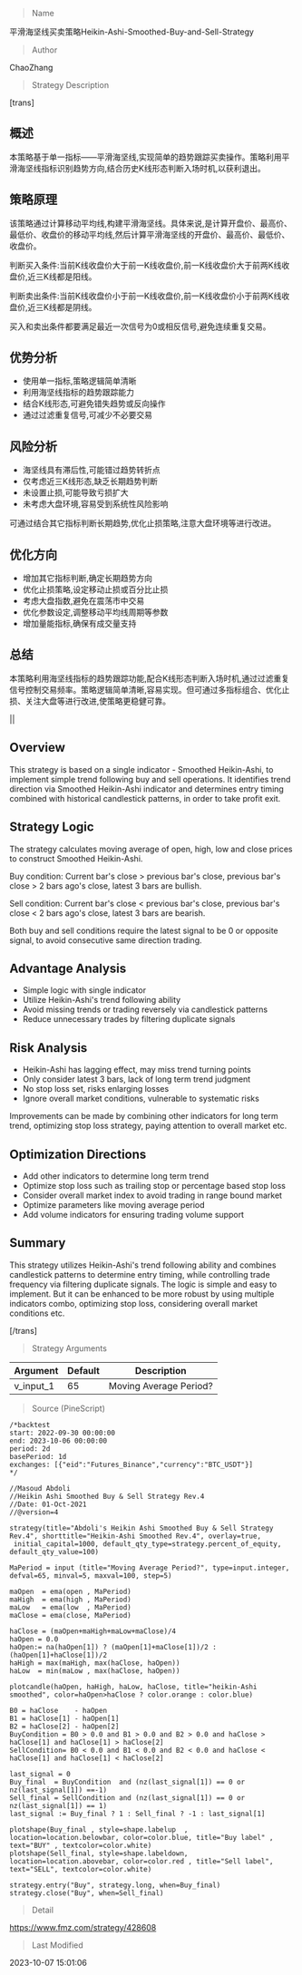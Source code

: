 
> Name

平滑海坚线买卖策略Heikin-Ashi-Smoothed-Buy-and-Sell-Strategy

> Author

ChaoZhang

> Strategy Description

[trans]

## 概述

本策略基于单一指标——平滑海坚线,实现简单的趋势跟踪买卖操作。策略利用平滑海坚线指标识别趋势方向,结合历史K线形态判断入场时机,以获利退出。

## 策略原理

该策略通过计算移动平均线,构建平滑海坚线。具体来说,是计算开盘价、最高价、最低价、收盘价的移动平均线,然后计算平滑海坚线的开盘价、最高价、最低价、收盘价。

判断买入条件:当前K线收盘价大于前一K线收盘价,前一K线收盘价大于前两K线收盘价,近三K线都是阳线。

判断卖出条件:当前K线收盘价小于前一K线收盘价,前一K线收盘价小于前两K线收盘价,近三K线都是阴线。

买入和卖出条件都要满足最近一次信号为0或相反信号,避免连续重复交易。

## 优势分析

- 使用单一指标,策略逻辑简单清晰
- 利用海坚线指标的趋势跟踪能力
- 结合K线形态,可避免错失趋势或反向操作
- 通过过滤重复信号,可减少不必要交易

## 风险分析

- 海坚线具有滞后性,可能错过趋势转折点
- 仅考虑近三K线形态,缺乏长期趋势判断
- 未设置止损,可能导致亏损扩大
- 未考虑大盘环境,容易受到系统性风险影响

可通过结合其它指标判断长期趋势,优化止损策略,注意大盘环境等进行改进。

## 优化方向  

- 增加其它指标判断,确定长期趋势方向
- 优化止损策略,设定移动止损或百分比止损
- 考虑大盘指数,避免在震荡市中交易
- 优化参数设定,调整移动平均线周期等参数
- 增加量能指标,确保有成交量支持

## 总结

本策略利用海坚线指标的趋势跟踪功能,配合K线形态判断入场时机,通过过滤重复信号控制交易频率。策略逻辑简单清晰,容易实现。但可通过多指标组合、优化止损、关注大盘等进行改进,使策略更稳健可靠。

||


## Overview

This strategy is based on a single indicator - Smoothed Heikin-Ashi, to implement simple trend following buy and sell operations. It identifies trend direction via Smoothed Heikin-Ashi indicator and determines entry timing combined with historical candlestick patterns, in order to take profit exit.

## Strategy Logic  

The strategy calculates moving average of open, high, low and close prices to construct Smoothed Heikin-Ashi. 

Buy condition: Current bar's close > previous bar's close, previous bar's close > 2 bars ago's close, latest 3 bars are bullish.

Sell condition: Current bar's close < previous bar's close, previous bar's close < 2 bars ago's close, latest 3 bars are bearish.

Both buy and sell conditions require the latest signal to be 0 or opposite signal, to avoid consecutive same direction trading.

## Advantage Analysis

- Simple logic with single indicator
- Utilize Heikin-Ashi's trend following ability 
- Avoid missing trends or trading reversely via candlestick patterns
- Reduce unnecessary trades by filtering duplicate signals

## Risk Analysis

- Heikin-Ashi has lagging effect, may miss trend turning points
- Only consider latest 3 bars, lack of long term trend judgment
- No stop loss set, risks enlarging losses
- Ignore overall market conditions, vulnerable to systematic risks

Improvements can be made by combining other indicators for long term trend, optimizing stop loss strategy, paying attention to overall market etc.

## Optimization Directions

- Add other indicators to determine long term trend
- Optimize stop loss such as trailing stop or percentage based stop loss
- Consider overall market index to avoid trading in range bound market
- Optimize parameters like moving average period
- Add volume indicators for ensuring trading volume support

## Summary 

This strategy utilizes Heikin-Ashi's trend following ability and combines candlestick patterns to determine entry timing, while controlling trade frequency via filtering duplicate signals. The logic is simple and easy to implement. But it can be enhanced to be more robust by using multiple indicators combo, optimizing stop loss, considering overall market conditions etc.

[/trans]

> Strategy Arguments



|Argument|Default|Description|
|----|----|----|
|v_input_1|65|Moving Average Period?|


> Source (PineScript)

``` pinescript
/*backtest
start: 2022-09-30 00:00:00
end: 2023-10-06 00:00:00
period: 2d
basePeriod: 1d
exchanges: [{"eid":"Futures_Binance","currency":"BTC_USDT"}]
*/

//Masoud Abdoli
//Heikin Ashi Smoothed Buy & Sell Strategy Rev.4
//Date: 01-Oct-2021
//@version=4

strategy(title="Abdoli's Heikin Ashi Smoothed Buy & Sell Strategy Rev.4", shorttitle="Heikin-Ashi Smoothed Rev.4", overlay=true,
 initial_capital=1000, default_qty_type=strategy.percent_of_equity, default_qty_value=100)

MaPeriod = input (title="Moving Average Period?", type=input.integer, defval=65, minval=5, maxval=100, step=5)

maOpen  = ema(open , MaPeriod)
maHigh  = ema(high , MaPeriod)
maLow   = ema(low  , MaPeriod)
maClose = ema(close, MaPeriod)

haClose = (maOpen+maHigh+maLow+maClose)/4
haOpen = 0.0
haOpen:= na(haOpen[1]) ? (maOpen[1]+maClose[1])/2 : (haOpen[1]+haClose[1])/2
haHigh = max(maHigh, max(haClose, haOpen))
haLow  = min(maLow , max(haClose, haOpen))

plotcandle(haOpen, haHigh, haLow, haClose, title="heikin-Ashi smoothed", color=haOpen>haClose ? color.orange : color.blue)

B0 = haClose    - haOpen
B1 = haClose[1] - haOpen[1]
B2 = haClose[2] - haOpen[2]
BuyCondition = B0 > 0.0 and B1 > 0.0 and B2 > 0.0 and haClose > haClose[1] and haClose[1] > haClose[2]
SellCondition= B0 < 0.0 and B1 < 0.0 and B2 < 0.0 and haClose < haClose[1] and haClose[1] < haClose[2]

last_signal = 0
Buy_final  = BuyCondition  and (nz(last_signal[1]) == 0 or nz(last_signal[1]) ==-1)
Sell_final = SellCondition and (nz(last_signal[1]) == 0 or nz(last_signal[1]) == 1)
last_signal := Buy_final ? 1 : Sell_final ? -1 : last_signal[1]

plotshape(Buy_final , style=shape.labelup  , location=location.belowbar, color=color.blue, title="Buy label" , text="BUY" , textcolor=color.white)
plotshape(Sell_final, style=shape.labeldown, location=location.abovebar, color=color.red , title="Sell label", text="SELL", textcolor=color.white)

strategy.entry("Buy", strategy.long, when=Buy_final)
strategy.close("Buy", when=Sell_final)
```

> Detail

https://www.fmz.com/strategy/428608

> Last Modified

2023-10-07 15:01:06
